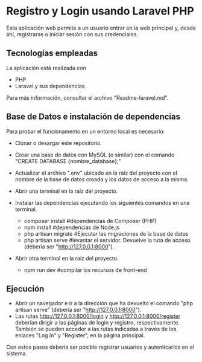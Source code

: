 # Registro y Login usando Laravel PHP

Esta aplicación web permite a un usuario entrar en la web principal y, desde ahí, registrarse o iniciar sesión con sus credenciales.

## Tecnologías empleadas

La aplicación está realizada con

-   PHP
-   Laravel y sus dependencias

Para más información, consultar el archivo "Readme-laravel.md".

## Base de Datos e instalación de dependencias

Para probar el funcionamento en un entorno local es necesario:

-   Clonar o desargar este repositorio.
-   Crear una base de datos con MySQL (o similar) con el comando "CREATE DATABASE {nombre_database};"
-   Actualizar el archivo ".env" ubicado en la raíz del proyecto con el nombre de la base de datos creada y los datos de acceso a la misma.

-   Abrir una terminal en la raíz del proyecto.
-   Instalar las dependencias ejecutando los siguientes comandos en una terminal.
    -   composer install #dependencias de Composer (PHP)
    -   npm install #dependencias de Node.js
    -   php artisan migrate #Ejecutar las migraciones de la base de datos
    -   php artisan serve #levantar el servidor. Devuelve la ruta de acceso (debería ser "http://127.0.0.1:8000").
-   Abrir otra terminal en la raíz del proyecto.
    -   npm run dev #compilar los recursos de front-end

## Ejecución

-   Abrir un navegador e ir a la dirección que ha devuelto el comando "php artisan serve" (debería ser "http://127.0.0.1:8000").
-   Las rutas http://127.0.0.1:8000/login y http://127.0.0.1:8000/register deberían dirigir a las páginas de login y registro, respectivamente. También se pueden acceder a las rutas indicadas a través de los enlaces "Log in" y "Register", en la página principal.

Con estos pasos debería ser posible registrar usuarios y autenticarlos en el sistema.
